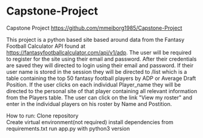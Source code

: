 # Capstone-Project
Capstone Project
https://github.com/mmeiborg1985/Capstone-Project

This project is a python based site based around data from the Fantasy Football Calculator API found at https://fantasyfootballcalculator.com/api/v1/adp. 
The user will be required to register for the site using their email and password. After their credentials are saved they will directed to login using their email and password. If their user name is stored in the session they will be directed to /list which is a table containing the top 50 fantasy football players by ADP or Average Draft Position. If the user clicks on each individual Player_name they will be directed to the personal site of that player containing all relevant information from the Players table. The user can click on the link "View my roster" and enter in the individual players on his roster by Name and Postition. 

How to run:
Clone repository<br>
Create virtual environment(not required)
install dependencies from requirements.txt
run app.py with python3 version
